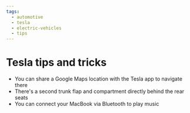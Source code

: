 ```yaml
---
tags:
  - automotive
  - tesla
  - electric-vehicles
  - tips
---
```


# Tesla tips and tricks

- You can share a Google Maps location with the Tesla app to navigate there
- There's a second trunk flap and compartment directly behind the rear seats
- You can connect your MacBook via Bluetooth to play music
